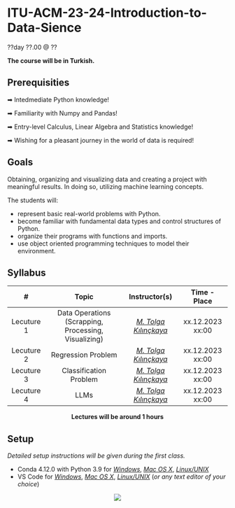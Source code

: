 # ITU-ACM-23-24-Introduction-to-Data-Sience

??day ??.00 @ ??

**The course will be in Turkish.**

## Prerequisities

➡ Intedmediate Python knowledge!

➡ Familiarity with Numpy and Pandas!

➡ Entry-level Calculus, Linear Algebra and Statistics knowledge!

➡ Wishing for a pleasant journey in the world of data is required!

## Goals

Obtaining, organizing and visualizing data and creating a project with meaningful results. In doing so, utilizing machine learning concepts.

The students will:
- represent basic real-world problems with Python.
- become familiar with fundamental data types and control structures of Python.
- organize their programs with functions and imports.
- use object oriented programming techniques to model their environment.

## Syllabus

|     #           | Topic                          | Instructor(s)                        | Time - Place
| :----------------: | :-------------------------------: | :-----------------------------: | :-----------------------------: |
| Lecuture 1 | Data Operations (Scrapping, Processing, Visualizing) | [*M. Tolga Kılınçkaya*](https://github.com/TolgaKilinckaya)| xx.12.2023 xx:00|
| Lecuture 2 | Regression Problem | [*M. Tolga Kılınçkaya*](https://github.com/TolgaKilinckaya)| xx.12.2023 xx:00|
| Lecuture 3 | Classification Problem | [*M. Tolga Kılınçkaya*](https://github.com/TolgaKilinckaya)|  xx.12.2023 xx:00|
| Lecuture 4 | LLMs | [*M. Tolga Kılınçkaya*](https://github.com/TolgaKilinckaya)|  xx.12.2023 xx:00|

<p align="center"><b>Lectures will be around 1 hours</b></p>


## Setup

*Detailed setup instructions will be given during the first class.*
- Conda 4.12.0 with Python 3.9 for [*Windows*](https://docs.conda.io/en/latest/miniconda.html#windows-installers), [*Mac OS X*](https://docs.conda.io/en/latest/miniconda.html#macos-installers), [*Linux/UNIX*](https://docs.conda.io/en/latest/miniconda.html#linux-installers)
- VS Code for [*Windows*](https://code.visualstudio.com/docs/?dv=win), [*Mac OS X*](https://code.visualstudio.com/docs/?dv=osx), [*Linux/UNIX*](https://code.visualstudio.com/docs/?dv=linux64_deb) (*or any text editor of your choice*)


<p align="center">
  <a href="//ituacm.com" target="_blank">
    <img src="https://ituacm.com/wp-content/uploads/2017/08/itu-logo.png">
  </a>
</p>

